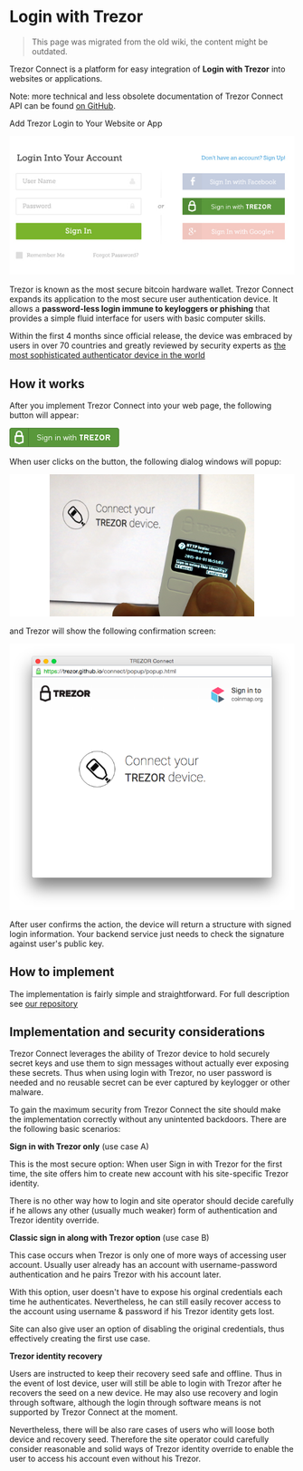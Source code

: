 # Login with Trezor

> This page was migrated from the old wiki, the content might be outdated.

Trezor Connect is a platform for easy integration of **Login with
Trezor** into websites or applications.

Note: more technical and less obsolete documentation of Trezor Connect
API can be found [on GitHub].

Add Trezor Login to Your Website or App

![](Developers_guide_connect-login.png)

Trezor is known as the most secure bitcoin hardware wallet. Trezor
Connect expands its application to the most secure user authentication
device. It allows a **password-less login immune to keyloggers or
phishing** that provides a simple fluid interface for users with basic
computer skills.

Within the first 4 months since official release, the device was
embraced by users in over 70 countries and greatly reviewed by security
experts as [the most sophisticated authenticator device in the world]

## How it works

After you implement Trezor Connect into your web page, the following
button will appear:

![](Developers_guide_connect-button.png)

When user clicks on the button, the following dialog windows will popup:

![](Developers_guide_connect-display.png)

and Trezor will show the following confirmation screen:

![](Developers_guide_connect-screen.png)

After user confirms the action, the device will return a structure with
signed login information. Your backend service just needs to check the
signature against user's public key.

## How to implement

The implementation is fairly simple and straightforward. For full
description see [our repository][on github]

## Implementation and security considerations

Trezor Connect leverages the ability of Trezor device to hold securely
secret keys and use them to sign messages without actually ever exposing
these secrets. Thus when using login with Trezor, no user password is
needed and no reusable secret can be ever captured by keylogger or other
malware.

To gain the maximum security from Trezor Connect the site should make
the implementation correctly without any unintented backdoors. There are
the following basic scenarios:

**Sign in with Trezor only** (use case A)

This is the most secure option: When user Sign in with Trezor for the
first time, the site offers him to create new account with his
site-specific Trezor identity.

There is no other way how to login and site operator should decide
carefully if he allows any other (usually much weaker) form of
authentication and Trezor identity override.

**Classic sign in along with Trezor option** (use case B)

This case occurs when Trezor is only one of more ways of accessing user
account. Usually user already has an account with username-password
authentication and he pairs Trezor with his account later.

With this option, user doesn't have to expose his orginal credentials
each time he authenticates. Nevertheless, he can still easily recover
access to the account using username & password if his Trezor identity
gets lost.

Site can also give user an option of disabling the original credentials,
thus effectively creating the first use case.

**Trezor identity recovery**

Users are instructed to keep their recovery seed safe and offline. Thus
in the event of lost device, user will still be able to login with
Trezor after he recovers the seed on a new device. He may also use
recovery and login through software, although the login through software
means is not supported by Trezor Connect at the moment.

Nevertheless, there will be also rare cases of users who will loose both
device and recovery seed. Therefore the site operator could carefully
consider reasonable and solid ways of Trezor identity override to enable
the user to access his account even without his Trezor.

  [on github]: https://github.com/trezor/trezor-suite/tree/develop/packages/connect
  [the most sophisticated authenticator device in the world]: https://www.coindesk.com/whats-next-bitcoin-wallet-security

